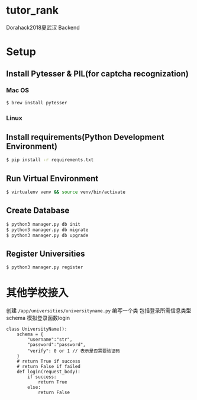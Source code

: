 # tutor_rank
Dorahack2018夏武汉 Backend

# Setup

## Install Pytesser & PIL(for captcha recognization)

### Mac OS

```sh
$ brew install pytesser
```

### Linux

## Install requirements(Python Development Environment)

```sh
$ pip install -r requirements.txt
```

## Run Virtual Environment

```sh
$ virtualenv venv && source venv/bin/activate
```

## Create Database

```sh
$ python3 manager.py db init
$ python3 manager.py db migrate
$ python3 manager.py db upgrade
```

## Register Universities

```sh
$ python3 manager.py register
```

# 其他学校接入
创建 `/app/universities/universityname.py`
编写一个类
包括登录所需信息类型 schema
模拟登录函数login
```
class UniversityName():
    schema = {
		"username":"str",
		"password":"password",
		"verify": 0 or 1 // 表示是否需要验证码	
	}
	# return True if success 
	# return False if failed
	def login(request_body):
		if success:
			return True
		else:
			return False
```
